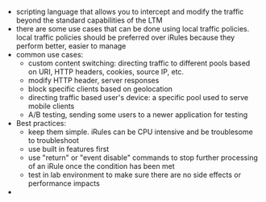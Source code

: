 - scripting language that allows you to intercept and modify the traffic beyond the standard capabilities of the LTM
- there are some use cases that can be done using local traffic policies. local traffic policies should be preferred over iRules because they perform better, easier to manage
- common use cases:
	- custom content switching: directing traffic to different pools based on URI, HTTP headers, cookies, source IP, etc.
	- modify HTTP header, server responses
	- block specific clients based on geolocation
	- directing traffic based user's device: a specific pool used to serve mobile clients
	- A/B testing, sending some users to a newer application for testing
- Best practices:
	- keep them simple. iRules can be CPU intensive and be troublesome to troubleshoot
	- use built in features first
	- use "return" or "event disable" commands to stop further processing of an iRule once the condition has been met
	- test in lab environment to make sure there are no side effects or performance impacts
- 